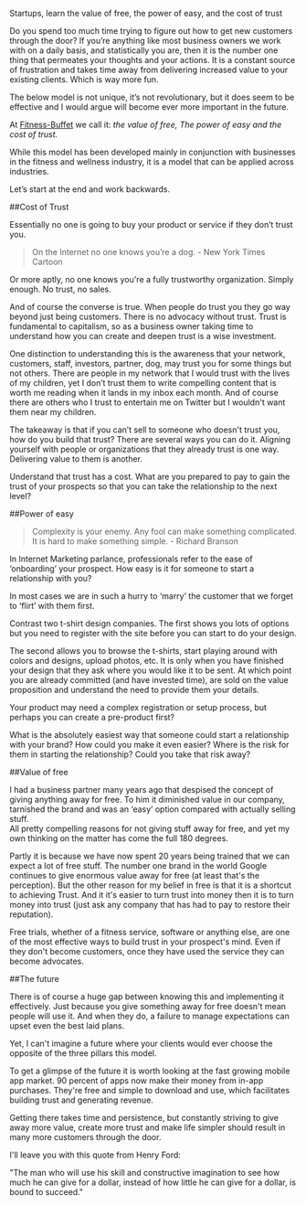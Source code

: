 Startups, learn the value of free, the power of easy, and the cost of trust

Do you spend too much time trying to figure out how to get new customers through the door?  If you’re anything like most business owners we work with on a daily basis, and statistically you are, then it is the number one thing that permeates your thoughts and your actions. It is a constant source of frustration and takes time away from delivering increased value to your existing clients. Which is way more fun.

The below model is not unique, it’s not revolutionary, but it does seem to be effective and I would argue will become ever more important in the future.  

At [Fitness-Buffet](http://www.fitness-buffet.com/) we call it:  *the value of free, The power of easy and the cost of trust.*

While this model has been developed mainly in conjunction with businesses in the fitness and wellness industry, it is a model that can be applied across industries.

Let’s start at the end and work backwards.

##Cost of Trust

Essentially no one is going to buy your product or service if they don’t trust you.
  
>On the Internet no one knows you’re a dog. - New York Times Cartoon

Or more aptly, no one knows you're a fully trustworthy organization.  Simply enough. No trust, no sales.

And of course the converse is true.  When people do trust you they go way beyond just being customers.  There is no advocacy without trust. 
Trust is fundamental to capitalism, so as a business owner taking time to understand how you can create and deepen trust is a wise investment.  

One distinction to understanding this is the awareness that your network, customers, staff, investors, partner, dog, may trust you for some things but not others.  There are people in my network that I would trust with the lives of my children, yet I don’t trust them to write compelling content that is worth me reading when it lands in my inbox each month.  And of course there are others who I trust to entertain me on Twitter but I wouldn't want them near my children.

The takeaway is that if you can’t sell to someone who doesn't trust you, how do you build that trust?  There are several ways you can do it.  Aligning yourself with people or organizations that they already trust is one way.  Delivering value to them is another.

Understand that trust has a cost.  What are you prepared to pay to gain the trust of your prospects so that you can take the relationship to the next level?

##Power of easy

>Complexity is your enemy.  Any fool can make something complicated.  It is hard to make something simple. - Richard Branson

In Internet Marketing parlance, professionals refer to the ease of ‘onboarding’ your prospect.  How easy is it for someone to start a relationship with you?  

In most cases we are in such a hurry to ‘marry’ the customer that we forget to ‘flirt’ with them first.  

Contrast two t-shirt design companies.  The first shows you lots of options but you need to register with the site before you can start to do your design. 

The second allows you to browse the t-shirts, start playing around with colors and designs, upload photos, etc.  It is only when you have finished your design that they ask where you would like it to be sent.  At which point you are already committed (and have invested time), are sold on the value proposition and understand the need to provide them your details.

Your product may need a complex registration or setup process, but perhaps you can create a pre-product first?

What is the absolutely easiest way that someone could start a relationship with your brand?  How could you make it even easier?  Where is the risk for them in starting the relationship?  Could you take that risk away?

##Value of free

I had a business partner many years ago that despised the concept of giving anything away for free.  To him it diminished value in our company, tarnished the brand and was an ‘easy’ option compared with actually selling stuff.  
All pretty compelling reasons for not giving stuff away for free, and yet my own thinking on the matter has come the full 180 degrees. 

Partly it is because we have now spent 20 years being trained that we can expect a lot of free stuff.  The number one brand in the world Google continues to give enormous value away for free (at least that's the perception). But the other reason for my belief in free is that it is a shortcut to achieving Trust. And it it's easier to turn trust into money then it is to turn money into trust (just ask any company that has had to pay to restore their reputation).

Free trials, whether of a fitness service, software or anything else, are one of the most effective ways to build trust in your prospect's mind. Even if they don't become customers, once they have used the service they can become advocates.

##The future

There is of course a huge gap between knowing this and implementing it effectively. Just because you give something away for free doesn't mean people will use it. And when they do, a failure to manage expectations can upset even the best laid plans. 

Yet, I can't imagine a future where your clients would ever choose the opposite of the three pillars this model.  

To get a glimpse of the future it is worth looking at the fast growing mobile app market.  90 percent of apps now make their money from in-app purchases.  They're free and simple to download and use, which facilitates building trust and generating revenue.

Getting there takes time and persistence, but constantly striving to give away more value, create more trust and make life simpler should result in many more customers through the door.

I'll leave you with this quote from Henry Ford:

"The man who will use his skill and constructive imagination to see how much he can give for a dollar, instead of how little he can give for a dollar, is bound to succeed."  